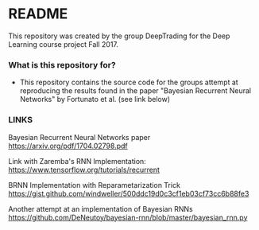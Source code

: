 # README #

This repository was created by the group DeepTrading for the Deep Learning course project Fall 2017.

### What is this repository for? ###

* This repository contains the source code for the groups attempt at reproducing the results found in the paper "Bayesian Recurrent Neural Networks" by Fortunato et al. (see link below)


### LINKS ###

Bayesian Recurrent Neural Networks paper
https://arxiv.org/pdf/1704.02798.pdf

Link with Zaremba's RNN Implementation:
https://www.tensorflow.org/tutorials/recurrent

BRNN Implementation with Reparametarization Trick 
https://gist.github.com/windweller/500ddc19d0c3cf1eb03cf73cc6b88fe3

Another attempt at an implementation of Bayesian RNNs
https://github.com/DeNeutoy/bayesian-rnn/blob/master/bayesian_rnn.py
